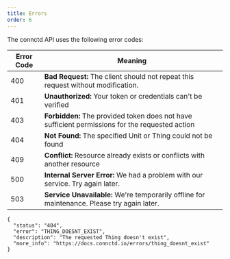 ```yaml
---
title: Errors
order: 6
---
```


The connctd API uses the following error codes:

| Error Code | Meaning                                                                                         |
| ---------- | ----------------------------------------------------------------------------------------------- |
| 400        | **Bad Request:** The client should not repeat this request without modification.                |
| 401        | **Unauthorized:** Your token or credentials can't be verified                                   |
| 403        | **Forbidden:** The provided token does not have sufficient permissions for the requested action |
| 404        | **Not Found:** The specified Unit or Thing could not be found                                   |
| 409        | **Conflict:** Resource already exists or conflicts with another resource                        |
| 500        | **Internal Server Error:** We had a problem with our service. Try again later.                  |
| 503        | **Service Unavailable:** We're temporarily offline for maintenance. Please try again later.     |

```json:title=Error&nbsp;response&nbsp;object
{
  "status": "404",
  "error": "THING_DOESNT_EXIST",
  "description": "The requested Thing doesn't exist",
  "more_info": "https://docs.connctd.io/errors/thing_doesnt_exist"
}
```
